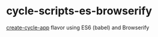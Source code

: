 
# cycle-scripts-es-browserify

[create-cycle-app](https://github.com/cyclejs-community/create-cycle-app) flavor using ES6 (babel) and Browserify
